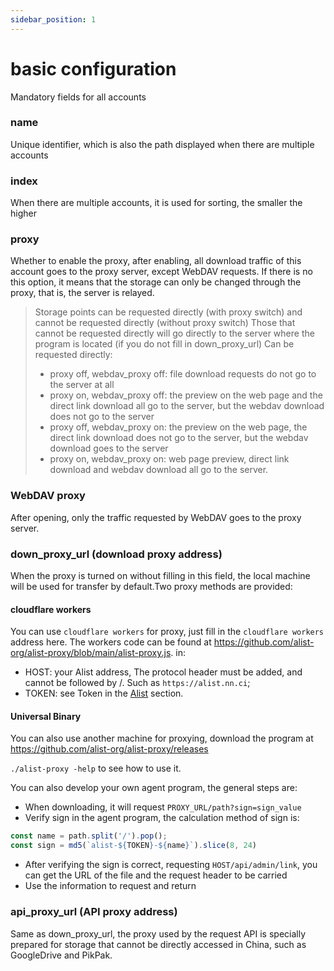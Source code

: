 ```yaml
---
sidebar_position: 1
---
```


# basic configuration
Mandatory fields for all accounts
### name
Unique identifier, which is also the path displayed when there are multiple accounts
### index
When there are multiple accounts, it is used for sorting, the smaller the higher
### proxy
Whether to enable the proxy, after enabling, all download traffic of this account goes to the proxy server, except WebDAV requests.
If there is no this option, it means that the storage can only be changed through the proxy, that is, the server is relayed.

> Storage points can be requested directly (with proxy switch) and cannot be requested directly (without proxy switch)
> Those that cannot be requested directly will go directly to the server where the program is located (if you do not fill in down_proxy_url)
> Can be requested directly:
> - proxy off, webdav_proxy off: file download requests do not go to the server at all
> - proxy on, webdav_proxy off: the preview on the web page and the direct link download all go to the server, but the webdav download does not go to the server
> - proxy off, webdav_proxy on: the preview on the web page, the direct link download does not go to the server, but the webdav download goes to the server
> - proxy on, webdav_proxy on: web page preview, direct link download and webdav download all go to the server.

### WebDAV proxy

After opening, only the traffic requested by WebDAV goes to the proxy server.

### down_proxy_url (download proxy address)
When the proxy is turned on without filling in this field, the local machine will be used for transfer by default.Two proxy methods are provided:

#### cloudflare workers
You can use `cloudflare workers` for proxy, just fill in the `cloudflare workers` address here.
The workers code can be found at https://github.com/alist-org/alist-proxy/blob/main/alist-proxy.js. in:

- HOST: your Alist address, The protocol header must be added, and cannot be followed by /. Such as `https://alist.nn.ci`;
- TOKEN: see Token in the [Alist](./alist.md#token) section.

#### Universal Binary
You can also use another machine for proxying, download the program at https://github.com/alist-org/alist-proxy/releases

`./alist-proxy -help` to see how to use it.

You can also develop your own agent program, the general steps are:

- When downloading, it will request `PROXY_URL/path?sign=sign_value`
- Verify sign in the agent program, the calculation method of sign is:

```js
const name = path.split('/').pop();
const sign = md5(`alist-${TOKEN}-${name}`).slice(8, 24)
```
- After verifying the sign is correct, requesting `HOST/api/admin/link`, you can get the URL of the file and the request header to be carried
- Use the information to request and return

### api_proxy_url (API proxy address)

Same as down_proxy_url, the proxy used by the request API is specially prepared for storage that cannot be directly accessed in China, such as GoogleDrive and PikPak.